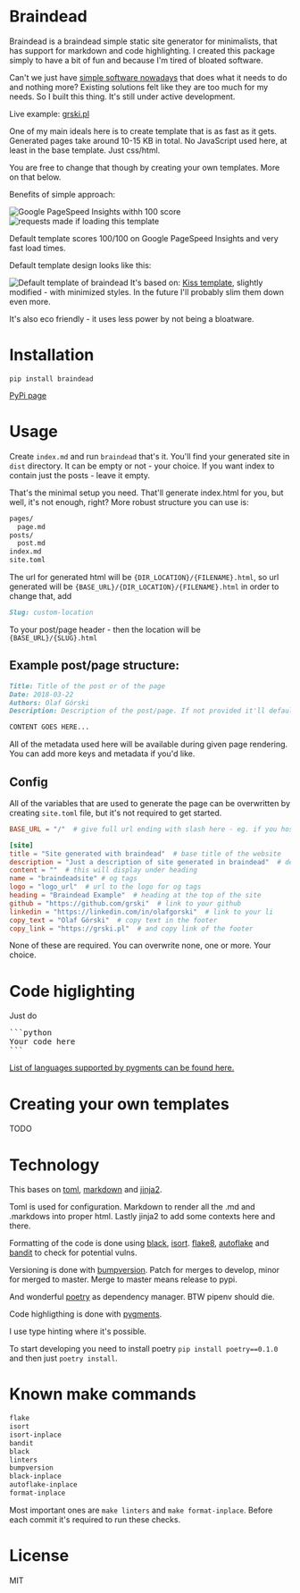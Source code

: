 # Braindead
Braindead is a braindead simple static site generator for minimalists, that has support for markdown and code highlighting.
I created this package simply to have a bit of fun and because I'm tired of bloated software.

Can't we just have [simple software nowadays](https://tonsky.me/blog/disenchantment/) that does what it needs to do and nothing more?
Existing solutions felt like they are too much for my needs. So I built this thing. It's still under active development.

Live example: [grski.pl](https://grski.pl/)

One of my main ideals here is to create template that is as fast as it gets. Generated pages take around 10-15 KB in total.
No JavaScript used here, at least in the base template. Just css/html.

You are free to change that though by creating your own templates. More on that below.

Benefits of simple approach:

![Google PageSpeed Insights withh 100 score](https://imgur.com/7IwldRE.png)
![requests made if loading this template](https://imgur.com/GmYcP08.png)
 
Default template scores 100/100 on Google PageSpeed Insights and very fast load times.

Default template design looks like this:

![Default template of braindead](https://imgur.com/oPdgdvW.png)
It's based on: [Kiss template](https://github.com/ribice), slightly modified - with minimized styles. In the future I'll probably slim them down even more.

It's also eco friendly - it uses less power by not being a bloatware. 

# Installation
```
pip install braindead
```
[PyPi page](https://pypi.org/project/braindead/)

# Usage
Create `index.md` and run `braindead` that's it. You'll find your generated site in `dist` directory.
It can be empty or not - your choice. If you want index  to contain just the posts - leave it empty.

That's the minimal setup you need. That'll generate index.html for you, but well, it's not enough, right?
More robust structure you can use is:
```bash
pages/
  page.md
posts/
  post.md
index.md
site.toml
```

The url for generated html will be `{DIR_LOCATION}/{FILENAME}.html`,
 so url generated will be `{BASE_URL}/{DIR_LOCATION}/{FILENAME}.html` in order to change that, add
```markdown
Slug: custom-location
```
To your post/page header - then the location will be `{BASE_URL}/{SLUG}.html`

## Example post/page structure:

```markdown
Title: Title of the post or of the page 
Date: 2018-03-22
Authors: Olaf Górski
Description: Description of the post/page. If not provided it'll default to first 140 chars of the content. 

CONTENT GOES HERE...
```

All of the metadata used here will be available during given page rendering. You can add more keys and metadata if you'd like. 

## Config

All of the variables that are used to generate the page can be overwritten by creating `site.toml` file, but it's not required to get started.

```toml
BASE_URL = "/"  # give full url ending with slash here - eg. if you host your blog on https://grski.pl/ enter it there.

[site]
title = "Site generated with braindead"  # base title of the website
description = "Just a description of site generated in braindead"  # description used in the meta tags
content = ""  # this will display under heading
name = "braindeadsite" # og tags
logo = "logo_url"  # url to the logo for og tags
heading = "Braindead Example"  # heading at the top of the site
github = "https://github.com/grski"  # link to your github
linkedin = "https://linkedin.com/in/olafgorski"  # link to your li
copy_text = "Olaf Górski"  # copy text in the footer
copy_link = "https://grski.pl"  # and copy link of the footer
```

None of these are required. You can overwrite none, one or more. Your choice.

# Code higlighting
Just do
<pre>
```python
Your code here
```</pre>

[List of languages supported by pygments can be found here.](https://pygments.org/languages/)

# Creating your own templates
TODO

# Technology
This bases on 
[toml](https://github.com/uiri/toml), 
[markdown](https://github.com/Python-Markdown/markdown) and [jinja2](https://github.com/pallets/jinja).

Toml is used for configuration.
Markdown to render all the .md and .markdows into proper html.
Lastly jinja2 to add some contexts here and there.

Formatting of the code is done using [black](https://github.com/psf/black), [isort](https://github.com/timothycrosley/isort).
[flake8](https://gitlab.com/pycqa/flake8), [autoflake](https://github.com/myint/autoflake) and [bandit](https://github.com/PyCQA/bandit/) to check for potential vulns. 

Versioning is done with [bumpversion](https://github.com/peritus/bumpversion).
Patch for merges to develop, minor for merged to master. Merge to master means release to pypi.

And wonderful [poetry](https://github.com/python-poetry/poetry) as dependency manager. BTW pipenv should die.

Code highligthing is done with [pygments](https://github.com/pygments/pygments).

I use type hinting where it's possible.

To start developing you need to install poetry
`pip install poetry==0.1.0` and then just `poetry install`. 

# Known make commands
```bash
flake
isort
isort-inplace
bandit
black
linters
bumpversion
black-inplace
autoflake-inplace
format-inplace
```
Most important ones are `make linters` and `make format-inplace`. Before each commit it's required to run these checks.

# License
MIT


